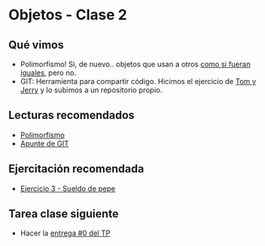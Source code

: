 # Objetos - Clase 2

## Qué vimos

* Polimorfismo! Si, de nuevo.. objetos que usan a otros [como si fueran iguales](https://i.kym-cdn.com/entries/icons/mobile/000/023/397/C-658VsXoAo3ovC.jpg), pero no.
* GIT: Herramienta para compartir código. Hicimos el ejercicio de [Tom y Jerry](https://mumuki.io/wollok/exercises/2688-programacion-con-objetos-practica-objetos-y-mensajes-tom-y-jerry) y lo subimos a un repositorio propio.

## Lecturas recomendados

* [Polimorfismo](https://docs.google.com/document/d/1X7Sz12e7rbVO1x7uMD7ECjZnT-chELx0ElTPmNvNURU)
* [Apunte de GIT](https://docs.google.com/document/d/147cqUY86wWVoJ86Ce0NoX1R78CwoCOGZtF7RugUvzFg)

## Ejercitación recomendada

* [Ejercicio 3 - Sueldo de pepe](https://docs.google.com/document/d/1DQNuJwO3m6o_0-31tld94eJKJSQQ2TsjqBBY_rOVho4)

## Tarea clase siguiente

* Hacer la [entrega #0 del TP](https://i.ebayimg.com/images/g/bt8AAOSwHPlWb3b7/s-l1600.jpg)
